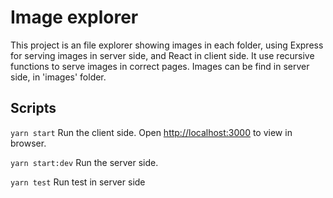 # Image explorer

This project is an file explorer showing images in each folder, using Express for serving images in server side, and React in client side.
It use recursive functions to serve images in correct pages.
Images can be find in server side, in 'images' folder.

## Scripts

`yarn start`
Run the client side.
Open [http://localhost:3000](http://localhost:3000) to view in browser.

`yarn start:dev`
Run the server side.

`yarn test`
Run test in server side
